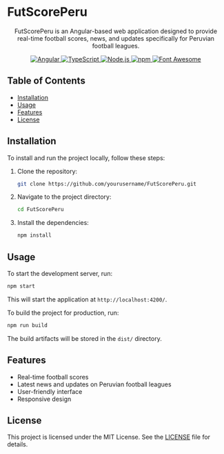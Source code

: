 # FutScorePeru

<p align="center">
  FutScorePeru is an Angular-based web application designed to provide real-time football scores, news, and updates specifically for Peruvian football leagues.
</p>

<p align="center">
  <a href="https://angular.io/" target="_blank">
      <img src="https://img.shields.io/badge/Angular-19-F50C52?logo=angular" alt="Angular">
  </a>
  <a href="https://www.typescriptlang.org/" target="_blank">
      <img src="https://img.shields.io/badge/TypeScript-5.x-087ECE?logo=typescript" alt="TypeScript">
  </a>
  <a href="https://nodejs.org/" target="_blank">
      <img src="https://img.shields.io/badge/Node.js-18.19+-52B255?logo=node.js" alt="Node.js">
  </a>
  <a href="https://www.npmjs.com/" target="_blank">
      <img src="https://img.shields.io/badge/npm-CD3E3D?logo=npm" alt="npm">
  </a>
  <a href="https://fontawesome.com/" target="_blank">
      <img src="https://img.shields.io/badge/Font%20Awesome-6.7.2-blue?logo=fontawesome" alt="Font Awesome">
  </a>
</p>

## Table of Contents

- [Installation](#installation)
- [Usage](#usage)
- [Features](#features)
- [License](#license)

## Installation

To install and run the project locally, follow these steps:

1. Clone the repository:
   ```sh
   git clone https://github.com/yourusername/FutScorePeru.git
   ```
2. Navigate to the project directory:
   ```sh
   cd FutScorePeru
   ```
3. Install the dependencies:
   ```sh
   npm install
   ```

## Usage

To start the development server, run:

```sh
npm start
```

This will start the application at `http://localhost:4200/`.

To build the project for production, run:

```sh
npm run build
```

The build artifacts will be stored in the `dist/` directory.

## Features

- Real-time football scores
- Latest news and updates on Peruvian football leagues
- User-friendly interface
- Responsive design

## License

This project is licensed under the MIT License. See the [LICENSE](LICENSE) file for details.